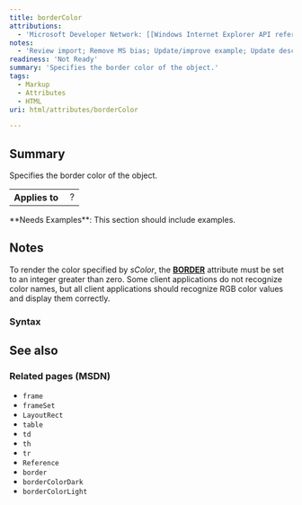 ```yaml
---
title: borderColor
attributions:
  - 'Microsoft Developer Network: [[Windows Internet Explorer API reference](http://msdn.microsoft.com/en-us/library/ie/hh828809%28v=vs.85%29.aspx) Article]'
notes:
  - 'Review import; Remove MS bias; Update/improve example; Update descriptions; Fix lists & compatibility info'
readiness: 'Not Ready'
summary: 'Specifies the border color of the object.'
tags:
  - Markup
  - Attributes
  - HTML
uri: html/attributes/borderColor

---
```

## Summary

Specifies the border color of the object.

<table class="wikitable">
<tr>
<th>
Applies to

</th>
<td>
 ?

</td>
</tr>
</table>
**Needs Examples**: This section should include examples.

## Notes

To render the color specified by *sColor*, the [**BORDER**](/html/attributes/border) attribute must be set to an integer greater than zero. Some client applications do not recognize color names, but all client applications should recognize RGB color values and display them correctly.

### Syntax

## See also

### Related pages (MSDN)

-   `frame`
-   `frameSet`
-   `LayoutRect`
-   `table`
-   `td`
-   `th`
-   `tr`
-   `Reference`
-   `border`
-   `borderColorDark`
-   `borderColorLight`
